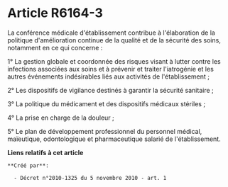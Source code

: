# Article R6164-3

La conférence médicale d'établissement contribue à l'élaboration de la politique d'amélioration continue de la qualité et de
la sécurité des soins, notamment en ce qui concerne : 

1° La gestion globale et coordonnée des risques visant à lutter contre les infections associées aux soins et à prévenir et
traiter l'iatrogénie et les autres événements indésirables liés aux activités de l'établissement ; 

2° Les dispositifs de vigilance destinés à garantir la sécurité sanitaire ; 

3° La politique du médicament et des dispositifs médicaux stériles ; 

4° La prise en charge de la douleur ; 

5° Le plan de développement professionnel du personnel médical, maïeutique, odontologique et pharmaceutique salarié de
l'établissement.

**Liens relatifs à cet article**

	**Créé par**:

	  - Décret n°2010-1325 du 5 novembre 2010 - art. 1
